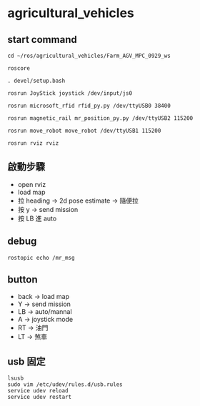 # agricultural_vehicles

## start command
    cd ~/ros/agricultural_vehicles/Farm_AGV_MPC_0929_ws
    
    roscore
    
    . devel/setup.bash
    
    rosrun JoyStick joystick /dev/input/js0
    
    rosrun microsoft_rfid rfid_py.py /dev/ttyUSB0 38400
    
    rosrun magnetic_rail mr_position_py.py /dev/ttyUSB2 115200
    
    rosrun move_robot move_robot /dev/ttyUSB1 115200
    
    rosrun rviz rviz

## 啟動步驟
- open rviz
- load map
- 拉 heading -> 2d pose estimate -> 隨便拉
- 按 y -> send mission
- 按 LB 進 auto

## debug
    rostopic echo /mr_msg

## button
- back -> load map
- Y -> send mission
- LB -> auto/mannal
- A -> joystick mode
- RT -> 油門
- LT -> 煞車


## usb 固定
    lsusb
    sudo vim /etc/udev/rules.d/usb.rules
    service udev reload
    service udev restart